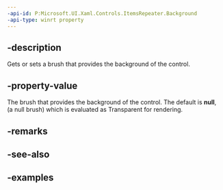 ```yaml
---
-api-id: P:Microsoft.UI.Xaml.Controls.ItemsRepeater.Background
-api-type: winrt property
---
```


## -description

Gets or sets a brush that provides the background of the control.

## -property-value

The brush that provides the background of the control. The default is **null**, (a null brush) which is evaluated as Transparent for rendering.

## -remarks

## -see-also

## -examples


